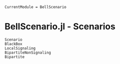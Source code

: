 ```@meta
CurrentModule = BellScenario
```
# BellScenario.jl - Scenarios

```@docs
Scenario
BlackBox
LocalSignaling
BipartiteNonSignaling
Bipartite
```
